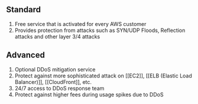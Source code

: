 ## Standard

1. Free service that is activated for every AWS customer
2. Provides protection from attacks such as SYN/UDP Floods, Reflection attacks and other layer 3/4 attacks

## Advanced

1. Optional DDoS mitigation service
2. Protect against more sophisticated attack on [[EC2]], [[ELB (Elastic Load Balancer)]], [[CloudFront]], etc.
3. 24/7 access to DDoS response team
4. Protect against higher fees during usage spikes due to DDoS